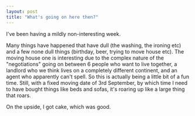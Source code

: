 ```yaml
---
layout: post
title: "What's going on here then?"
---
```

I've been having a mildly non-interesting week.

Many things have happened that have dull (the washing, the ironing etc) and a
few none dull things (birthday, beer, trying to move house etc). The moving
house one is interesting due to the complex nature of the "negotiations" going
on between 6 people who want to live together, a landlord who we think lives
on a completely different continent, and an agent who apparently can't spell.
So this is actually being a little bit of a fun time. Still, with a fixed
moving date of 3rd September, by which time I need to have bought things like
beds and sofas, it's roaring up like a large thing that roars.

On the upside, I got cake, which was good.
